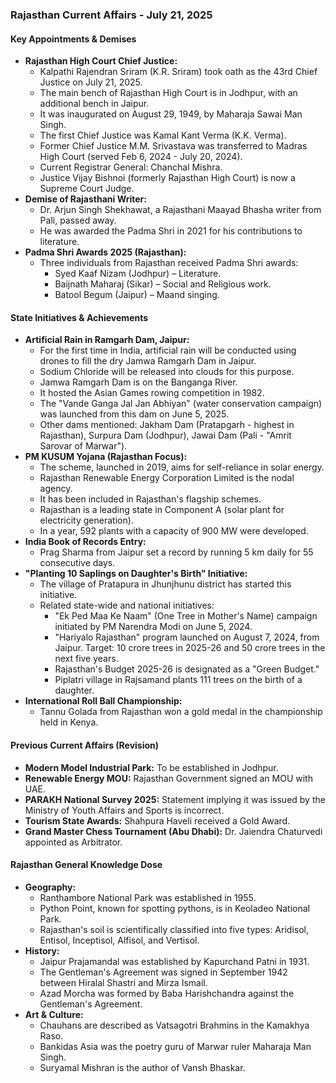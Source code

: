 ### Rajasthan Current Affairs - July 21, 2025

#### Key Appointments & Demises

*   **Rajasthan High Court Chief Justice:**
    *   Kalpathi Rajendran Sriram (K.R. Sriram) took oath as the 43rd Chief Justice on July 21, 2025.
    *   The main bench of Rajasthan High Court is in Jodhpur, with an additional bench in Jaipur.
    *   It was inaugurated on August 29, 1949, by Maharaja Sawai Man Singh.
    *   The first Chief Justice was Kamal Kant Verma (K.K. Verma).
    *   Former Chief Justice M.M. Srivastava was transferred to Madras High Court (served Feb 6, 2024 - July 20, 2024).
    *   Current Registrar General: Chanchal Mishra.
    *   Justice Vijay Bishnoi (formerly Rajasthan High Court) is now a Supreme Court Judge.
*   **Demise of Rajasthani Writer:**
    *   Dr. Arjun Singh Shekhawat, a Rajasthani Maayad Bhasha writer from Pali, passed away.
    *   He was awarded the Padma Shri in 2021 for his contributions to literature.
*   **Padma Shri Awards 2025 (Rajasthan):**
    *   Three individuals from Rajasthan received Padma Shri awards:
        *   Syed Kaaf Nizam (Jodhpur) – Literature.
        *   Baijnath Maharaj (Sikar) – Social and Religious work.
        *   Batool Begum (Jaipur) – Maand singing.

#### State Initiatives & Achievements

*   **Artificial Rain in Ramgarh Dam, Jaipur:**
    *   For the first time in India, artificial rain will be conducted using drones to fill the dry Jamwa Ramgarh Dam in Jaipur.
    *   Sodium Chloride will be released into clouds for this purpose.
    *   Jamwa Ramgarh Dam is on the Banganga River.
    *   It hosted the Asian Games rowing competition in 1982.
    *   The "Vande Ganga Jal Jan Abhiyan" (water conservation campaign) was launched from this dam on June 5, 2025.
    *   Other dams mentioned: Jakham Dam (Pratapgarh - highest in Rajasthan), Surpura Dam (Jodhpur), Jawai Dam (Pali - "Amrit Sarovar of Marwar").
*   **PM KUSUM Yojana (Rajasthan Focus):**
    *   The scheme, launched in 2019, aims for self-reliance in solar energy.
    *   Rajasthan Renewable Energy Corporation Limited is the nodal agency.
    *   It has been included in Rajasthan's flagship schemes.
    *   Rajasthan is a leading state in Component A (solar plant for electricity generation).
    *   In a year, 592 plants with a capacity of 900 MW were developed.
*   **India Book of Records Entry:**
    *   Prag Sharma from Jaipur set a record by running 5 km daily for 55 consecutive days.
*   **"Planting 10 Saplings on Daughter's Birth" Initiative:**
    *   The village of Pratapura in Jhunjhunu district has started this initiative.
    *   Related state-wide and national initiatives:
        *   "Ek Ped Maa Ke Naam" (One Tree in Mother's Name) campaign initiated by PM Narendra Modi on June 5, 2024.
        *   "Hariyalo Rajasthan" program launched on August 7, 2024, from Jaipur. Target: 10 crore trees in 2025-26 and 50 crore trees in the next five years.
        *   Rajasthan's Budget 2025-26 is designated as a "Green Budget."
        *   Piplatri village in Rajsamand plants 111 trees on the birth of a daughter.
*   **International Roll Ball Championship:**
    *   Tannu Golada from Rajasthan won a gold medal in the championship held in Kenya.

#### Previous Current Affairs (Revision)

*   **Modern Model Industrial Park:** To be established in Jodhpur.
*   **Renewable Energy MOU:** Rajasthan Government signed an MOU with UAE.
*   **PARAKH National Survey 2025:** Statement implying it was issued by the Ministry of Youth Affairs and Sports is incorrect.
*   **Tourism State Awards:** Shahpura Haveli received a Gold Award.
*   **Grand Master Chess Tournament (Abu Dhabi):** Dr. Jaiendra Chaturvedi appointed as Arbitrator.

#### Rajasthan General Knowledge Dose

*   **Geography:**
    *   Ranthambore National Park was established in 1955.
    *   Python Point, known for spotting pythons, is in Keoladeo National Park.
    *   Rajasthan's soil is scientifically classified into five types: Aridisol, Entisol, Inceptisol, Alfisol, and Vertisol.
*   **History:**
    *   Jaipur Prajamandal was established by Kapurchand Patni in 1931.
    *   The Gentleman's Agreement was signed in September 1942 between Hiralal Shastri and Mirza Ismail.
    *   Azad Morcha was formed by Baba Harishchandra against the Gentleman's Agreement.
*   **Art & Culture:**
    *   Chauhans are described as Vatsagotri Brahmins in the Kamakhya Raso.
    *   Bankidas Asia was the poetry guru of Marwar ruler Maharaja Man Singh.
    *   Suryamal Mishran is the author of Vansh Bhaskar.